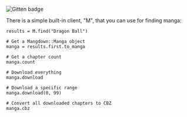 ![Gitten badge](http://gittens.r15.railsrumble.com//badge/jphager2/mangdown)

There is a simple built-in client, "M", that you can use for finding manga:

```
results = M.find("Dragon Ball")

# Get a Mangdown::Manga object
manga = results.first.to_manga

# Get a chapter count
manga.count

# Download everything
manga.download

# Download a specific range 
manga.download(0, 99)

# Convert all downloaded chapters to CBZ
manga.cbz

```
